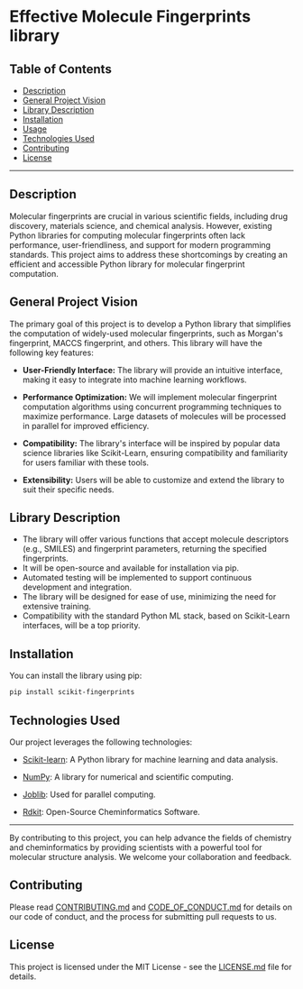 # Effective Molecule Fingerprints library


## Table of Contents
- [Description](#description)
- [General Project Vision](#general-project-vision)
- [Library Description](#library-description)
- [Installation](#installation)
- [Usage](#usage)
- [Technologies Used](#technologies-used)
- [Contributing](#contributing)
- [License](#license)

---

## Description

Molecular fingerprints are crucial in various scientific fields, including drug discovery, materials science, and chemical analysis. However, existing Python libraries for computing molecular fingerprints often lack performance, user-friendliness, and support for modern programming standards. This project aims to address these shortcomings by creating an efficient and accessible Python library for molecular fingerprint computation.

## General Project Vision
 
The primary goal of this project is to develop a Python library that simplifies the computation of widely-used molecular fingerprints, such as Morgan's fingerprint, MACCS fingerprint, and others. This library will have the following key features:

- **User-Friendly Interface:** The library will provide an intuitive interface, making it easy to integrate into machine learning workflows.

- **Performance Optimization:** We will implement molecular fingerprint computation algorithms using concurrent programming techniques to maximize performance. Large datasets of molecules will be processed in parallel for improved efficiency.

- **Compatibility:** The library's interface will be inspired by popular data science libraries like Scikit-Learn, ensuring compatibility and familiarity for users familiar with these tools.

- **Extensibility:** Users will be able to customize and extend the library to suit their specific needs.

## Library Description

- The library will offer various functions that accept molecule descriptors (e.g., SMILES) and fingerprint parameters, returning the specified fingerprints.
- It will be open-source and available for installation via pip.
- Automated testing will be implemented to support continuous development and integration.
- The library will be designed for ease of use, minimizing the need for extensive training.
- Compatibility with the standard Python ML stack, based on Scikit-Learn interfaces, will be a top priority.

## Installation

You can install the library using pip:

```bash
pip install scikit-fingerprints
```


## Technologies Used

Our project leverages the following technologies:

- [Scikit-learn](https://scikit-learn.org): A Python library for machine learning and data analysis.

- [NumPy](https://numpy.org): A library for numerical and scientific computing.

- [Joblib](https://joblib.readthedocs.io): Used for parallel computing.

- [Rdkit](https://www.rdkit.org/): Open-Source Cheminformatics Software.

---

By contributing to this project, you can help advance the fields of chemistry and cheminformatics by providing scientists with a powerful tool for molecular structure analysis. We welcome your collaboration and feedback.

## Contributing

Please read [CONTRIBUTING.md](CONTRIBUTING.md) and [CODE_OF_CONDUCT.md](CODE_OF_CONDUCT.md) for details on our code of conduct, and the process for submitting pull requests to us.

## License

This project is licensed under the MIT License - see the [LICENSE.md](LICENSE.md) file for details.

